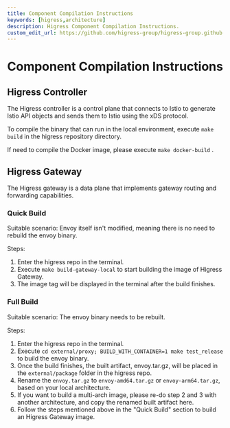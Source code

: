 ```yaml
---
title: Component Compilation Instructions
keywords: [higress,architecture]
description: Higress Component Compilation Instructions.
custom_edit_url: https://github.com/higress-group/higress-group.github.io/blob/main/i18n/zh-cn/docusaurus-plugin-content-docs/current/dev/architecture.md
---
```


# Component Compilation Instructions

## Higress Controller

The Higress controller is a control plane that connects to Istio to generate Istio API objects and sends them to Istio using the xDS protocol.

To compile the binary that can run in the local environment, execute `make build` in the higress repository directory.

If need to compile the Docker image, please execute `make docker-build` .

## Higress Gateway

The Higress gateway is a data plane that implements gateway routing and forwarding capabilities.

### Quick Build

Suitable scenario: Envoy itself isn't modified, meaning there is no need to rebuild the envoy binary.

Steps:
1. Enter the higress repo in the terminal.
2. Execute `make build-gateway-local` to start building the image of Higress Gateway.
3. The image tag will be displayed in the terminal after the build finishes.

### Full Build

Suitable scenario: The envoy binary needs to be rebuilt.

Steps:
1. Enter the higress repo in the terminal.
2. Execute `cd external/proxy; BUILD_WITH_CONTAINER=1 make test_release` to build the envoy binary.
3. Once the build finishes, the built artifact, envoy.tar.gz, will be placed in the `external/package` folder in the higress repo.
4. Rename the `envoy.tar.gz` to `envoy-amd64.tar.gz` or `envoy-arm64.tar.gz`, based on your local architecture.
5. If you want to build a multi-arch image, please re-do step 2 and 3 with another architecture, and copy the renamed built artifact here.
6. Follow the steps mentioned above in the "Quick Build" section to build an Higress Gateway image.